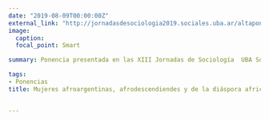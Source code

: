 ```yaml
---
date: "2019-08-09T00:00:00Z"
external_link: "http://jornadasdesociologia2019.sociales.uba.ar/altaponencia/?acciones2=ver&id_mesa=3&id_ponencia=1355"
image:
  caption: 
  focal_point: Smart

summary: Ponencia presentada en las XIII Jornadas de Sociología  UBA Sociales 2019 y en las X jornadas de jóvenes investigadores de Gino Germani 2019. Con la autoria de Abril Troche (UBA Sociales) y Andrea Gomez Vargas (UBA Sociales)

tags:
- Ponencias
title: Mujeres afroargentinas, afrodescendiendes y de la diáspora africana


---
```






